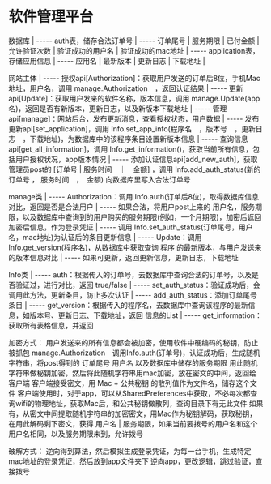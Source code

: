 软件管理平台
==========
数据库
    |
     -----  auth表，储存合法订单号
                |
                 -----  订单尾号 | 服务期限 | 已付金额 | 允许验证次数 |  验证成功的用户名 | 验证成功的mac地址
    |
     -----  application表，存储应用信息
                |
                 -----   应用名  | 最新版本 | 更新日志 | 下载地址
    |

网站主体
    |
     -----  授权api[Authorization]：获取用户发送的订单后8位，手机Mac地址，用户名，调用 manage.Authorization　，返回认证结果
    |
     -----  更新api[Update]：获取用户发来的软件名称，版本信息，调用 manage.Update(app名)，返回是否有新版本，更新日志，以及新版本下载地址
    |
     -----  管理api[manage]：网站后台，发布更新消息，查看授权状态，用户数据
                |
                 -----  发布更新api[set_application]，调用 Info.set_app_info(程序名　，版本号　，更新日志　，下载地址)，为数据库中的该程序条目设置新版本信息
                |
                 -----  查询信息api[get_all_information]，调用 Info.get_information()，获取当前所有信息，包括用户授权状况，app版本情况
                |
                 -----  添加认证信息api[add_new_auth]，获取管理员post的 [订单号 | 服务时间　｜　金额] ，调用 Info.add_auth_status(新的订单号 ， 服务时间　，　金额) 向数据库里写入合法订单号

manage类
    |
     -----  Authorization：调用 Info.auth(订单后8位)，取得数据库信息对比，返回是否是合法用户
                |
                 -----  如果合法，将用户post上来的 用户名，服务期限，以及数据库中查询到的用户购买的服务期限(例如，一个月期限)，加密后返回加密后信息，作为登录凭证
                            |
                             ----- 调用 Info.set_auth_status(订单尾号，用户名，mac地址)为认证后的条目更新信息
    |
     -----  Update：调用 Info.get_version(程序名)，从数据库中获取查询 程序 的最新版本，与用户发送来的版本信息对比
                |
                 ----- 如果可更新，返回更新信息，更新日志，下载地址

Info类
    |
     -----  auth：根据传入的订单号，去数据库中查询合法的订单号，以及是否验证过，进行对比，返回 true/false
    |
     -----  set_auth_status：验证成功后，会调用此方法，更新条目，防止多次认证
    |
     -----  add_auth_status：添加订单尾号条目
    |
     -----  get_version：根据传入的程序名，去数据库中查询该程序的最新信息，如版本号、更新日志、下载地址，返回 信息的List
    |
     -----  get_information：获取所有表格信息，并返回


加密方式：
    用户发送来的所有信息都会被加密，使用软件中硬编码的秘钥，防止被抓包
    manage.Authorization　调用Info.auth(订单号)，认证成功后，生成随机字符串，将post得到的 订单尾号 用户名 以及数据库中储存的服务期限 用此随机字符串做秘钥加密，然后将此随机字符串用mac加密，放在密文的中间，返回给客户端
    客户端接受密文，用 Mac + 公共秘钥 的散列值作为文件名，储存这个文件
    客户端使用时，对于app，可以从SharedPreferences中获取，不必每次都查询wifi的物理地址，获取Mac后，和公共秘钥做散列，查询目录下有无此文件
    如果有，从密文中间提取随机字符串的加密密文，用Mac作为秘钥解码，获取秘钥，在用此解码剩下密文，获得 用户名 | 服务期限，如果当前要拨号的用户名和这个用户名相同，以及服务期限未到，允许拨号
    
破解方式：
    逆向得到算法，然后模拟生成登录凭证，为每一台手机，生成特定mac地址的登录凭证，然后放到app文件夹下
    逆向app，更改逻辑，跳过验证，直接拨号





